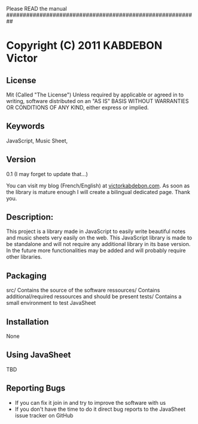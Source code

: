 Please READ the manual
##########################################################
# Copyright (C) 2011 KABDEBON Victor
## License 
Mit (Called "The License")
Unless required by applicable or agreed in to writing, software distributed on an "AS IS" BASIS WITHOUT WARRANTIES OR CONDITIONS OF ANY KIND, either express or implied.
## Keywords
JavaScript, Music Sheet,
## Version
0.1 (I may forget to update that...)

You can visit my blog (French/English) at [victorkabdebon.com](http://www.victorkabdebon.com). As soon as the library is mature enough I will create a bilingual dedicated page.
Thank you.

## Description:

This project is a library made in JavaScript to easily write beautiful notes and music sheets very easily on the web. This JavaScript library is made to be standalone and will not require any additional library in its base version. In the future more functionalities may be added and will probably require other libraries.

## Packaging

src/ Contains the source of the software
ressources/ Contains additional/required ressources and should be present
tests/ Contains a small environment to test JavaSheet

## Installation

None

## Using JavaSheet

TBD

## Reporting Bugs

- If you can fix it join in and try to improve the software with us
- If you don't have the time to do it direct bug reports to the JavaSheet issue tracker on GitHub
